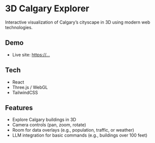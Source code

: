 # 3D Calgary Explorer

Interactive visualization of Calgary’s cityscape in 3D using modern web technologies.

## Demo
- Live site: [https://…](https://3dcitydashboard.netlify.app/)

## Tech
- React
- Three.js / WebGL
- TailwindCSS

## Features
- Explore Calgary buildings in 3D
- Camera controls (pan, zoom, rotate)
- Room for data overlays (e.g., population, traffic, or weather)
- LLM integration for basic commands (e.g., buildings over 100 feet)



